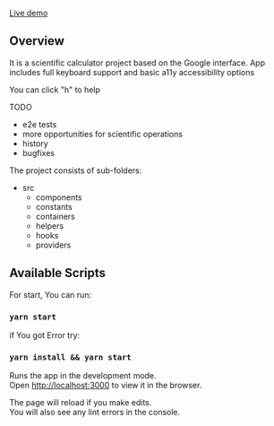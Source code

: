 [Live demo](https://unrivaled-cajeta-2e8dd4.netlify.app)

## Overview
It is a scientific calculator project based on the Google interface. 
App includes full keyboard support and basic a11y accessibility options

You can click "h" to help

TODO
- e2e tests
- more opportunities for scientific operations
- history
- bugfixes

The project consists of sub-folders:
- src
  - components
  - constants
  - containers
  - helpers
  - hooks
  - providers

## Available Scripts

For start, You can run:

### `yarn start`

if You got Error try:

### `yarn install && yarn start`

Runs the app in the development mode.\
Open [http://localhost:3000](http://localhost:3000) to view it in the browser.

The page will reload if you make edits.\
You will also see any lint errors in the console.
